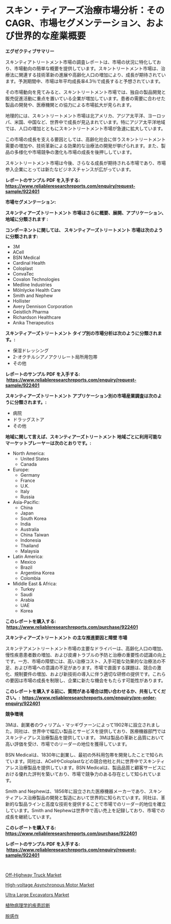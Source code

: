 <p><h1>スキン・ティアーズ治療市場分析：そのCAGR、市場セグメンテーション、および世界的な産業概要</h1></p><p><strong>エグゼクティブサマリー</strong></p>
<p><p>スキンティアトリートメント市場の調査レポートは、市場の状況に特化しており、市場動向の簡単な概要を提供しています。スキントリートメント市場は、治療法に関連する技術革新の進展や高齢化人口の増加により、成長が期待されています。予測期間中、市場は年平均成長率4.3％で成長すると予想されています。</p><p>その市場動向を見てみると、スキントリートメント市場では、独自の製品開発と販売促進活動に重点を置いている企業が増加しています。患者の需要に合わせた製品の開発や、医療機関との協力による市場拡大が見られます。</p><p>地理的には、スキントリートメント市場は北アメリカ、アジア太平洋、ヨーロッパ、米国、中国など、世界中で成長が見込まれています。特にアジア太平洋地域では、人口の増加とともにスキントリートメント市場が急速に拡大しています。</p><p>この市場の成長を支える要因としては、高齢化社会に伴うスキントリートメント需要の増加や、技術革新による効果的な治療法の開発が挙げられます。また、製品の多様化や市場競争の激化も市場の成長を後押ししています。</p><p>スキントリートメント市場は今後、さらなる成長が期待される市場であり、市場参入企業にとっては新たなビジネスチャンスが広がっています。</p></p>
<p><strong>レポートのサンプル PDF を入手する: <a href="https://www.reliableresearchreports.com/enquiry/request-sample/922401">https://www.reliableresearchreports.com/enquiry/request-sample/922401</a></strong></p>
<p><strong>市場セグメンテーション:</strong></p>
<p><strong> スキンティアーズトリートメント 市場はさらに概要、展開、アプリケーション、地域に分類されます :</strong></p>
<p><strong>コンポーネントに関しては、 スキンティアーズトリートメント 市場は次のように分類されます: &nbsp;</strong></p>
<p><ul><li>3M</li><li>ACell</li><li>BSN Medical</li><li>Cardinal Health</li><li>Coloplast</li><li>ConvaTec</li><li>Covalon Technologies</li><li>Medline Industries</li><li>Mölnlycke Health Care</li><li>Smith and Nephew</li><li>Hollister</li><li>Avery Dennison Corporation</li><li>Geistlich Pharma</li><li>Richardson Healthcare</li><li>Anika Therapeutics</li></ul></p>
<p><strong> スキンティアーズトリートメント タイプ別の市場分析は次のように分類されます。:</strong></p>
<p><ul><li>保湿ドレッシング</li><li>2-オクチルシアノアクリレート局所用包帯</li><li>その他</li></ul></p>
<p><strong>レポートのサンプル PDF を入手する: &nbsp;<a href="https://www.reliableresearchreports.com/enquiry/request-sample/922401">https://www.reliableresearchreports.com/enquiry/request-sample/922401</a></strong></p>
<p><strong> スキンティアーズトリートメント アプリケーション別の市場産業調査は次のように分類されます。:</strong></p>
<p><ul><li>病院</li><li>ドラッグストア</li><li>その他</li></ul></p>
<p><strong>地域に関して言えば、スキンティアーズトリートメント 地域ごとに利用可能なマーケットプレーヤーは次のとおりです。:</strong></p>
<p><ul>
    <li>
        North America:
        <ul>
            <li>United States</li>
            <li>Canada</li>
        </ul>
    </li>
    <li>
        Europe:
        <ul>
            <li>Germany</li>
            <li>France</li>
            <li>U.K.</li>
            <li>Italy</li>
            <li>Russia</li>
        </ul>
    </li>
    <li>
        Asia-Pacific:
        <ul>
            <li>China</li>
            <li>Japan</li>
            <li>South Korea</li>
            <li>India</li>
            <li>Australia</li>
            <li>China Taiwan</li>
            <li>Indonesia</li>
            <li>Thailand</li>
            <li>Malaysia</li>
        </ul>
    </li>
    <li>
        Latin America:
        <ul>
            <li>Mexico</li>
            <li>Brazil</li>
            <li>Argentina Korea</li>
            <li>Colombia</li>
        </ul>
    </li>
    <li>
        Middle East & Africa:
        <ul>
            <li>Turkey</li>
            <li>Saudi</li>
            <li>Arabia</li>
            <li>UAE</li>
            <li>Korea</li>
        </ul>
    </li>
    </ul></p>
<p><strong>このレポートを購入する: &nbsp;<a href="https://www.reliableresearchreports.com/purchase/922401">https://www.reliableresearchreports.com/purchase/922401</a></strong></p>
<p><strong>スキンティアーズトリートメント の主な推進要因と障壁 市場</strong></p>
<p><p>スキンテアメントリートメント市場の主要なドライバーは、高齢化人口の増加、慢性疾患患者数の増加、および皮膚トラブルの予防と治療の重要性の認識の向上です。一方、市場の障壁には、高い治療コスト、入手可能な効果的な治療法の不足、および市場への意識の不足があります。市場で直面する課題は、競合の激化、規制要件の増加、および新技術の導入に伴う適切な研修の提供です。これらの要因は市場の成長を制限し、企業に新たな機会をもたらす可能性があります。</p></p>
<p><strong>このレポートを購入する前に、質問がある場合は問い合わせるか、共有してください。:&nbsp; <a href="https://www.reliableresearchreports.com/enquiry/pre-order-enquiry/922401">https://www.reliableresearchreports.com/enquiry/pre-order-enquiry/922401</a></strong></p>
<p><strong>競争環境</strong></p>
<p><p>3Mは、創業者のウィリアム・マッギヴァーンによって1902年に設立されました。同社は、世界中で幅広い製品とサービスを提供しており、医療機器部門ではスキンティアレス治療製品を提供しています。 3Mは製品の革新と品質において高い評価を受け、市場でのリーダーの地位を獲得しています。 </p><p>BSN Medicalは、1830年に創業し、最初の外科用包帯を開発したことで知られています。同社は、ACellやColoplastなどの競合他社と共に世界中でスキンティアレス治療製品を提供しています。BSN Medicalは、製品品質と顧客サービスにおける優れた評判を築いており、市場で競争力のある存在として知られています。</p><p>Smith and Nephewは、1856年に設立された医療機器メーカーであり、スキンティアレス治療製品の開発と製造において世界的に知られています。同社は、革新的な製品ラインと高度な技術を提供することで市場でのリーダー的地位を確立しています。Smith and Nephewは世界中で高い売上を記録しており、市場での成長を継続しています。</p></p>
<p><strong>このレポートを購入する: &nbsp; <a href="https://www.reliableresearchreports.com/purchase/922401">https://www.reliableresearchreports.com/purchase/922401</a></strong></p>
<p><strong>レポートのサンプル PDF を入手する: &nbsp;<a href="https://www.reliableresearchreports.com/enquiry/request-sample/922401">https://www.reliableresearchreports.com/enquiry/request-sample/922401</a></strong><strong></strong></p>
<p>&nbsp;</p>
<p><p><a href="https://github.com/mancsybtousav/Market-Research-Report-List-1/blob/main/off-highway-truck-market.md">Off-Highway Truck Market</a></p><p><a href="https://issuu.com/reportprime-2/docs/high-voltage-asynchronous-motor-market-size-2030.p">High-voltage Asynchronous Motor Market</a></p><p><a href="https://github.com/josesg55/Market-Research-Report-List-1/blob/main/ultra-large-excavators-market.md">Ultra Large Excavators Market</a></p><p><a href="https://github.com/lababdou/Market-Research-Report-List-2/blob/main/3326689182522.md">植物病理学的疾患診断</a></p><p><a href="https://github.com/mohamedbakry57/Market-Research-Report-List-2/blob/main/6557049182521.md">脱感作</a></p></p>
